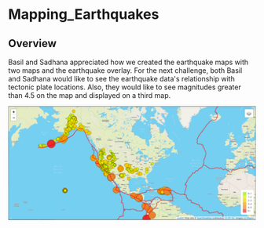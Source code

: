 # Mapping_Earthquakes

## Overview
Basil and Sadhana appreciated how we created the earthquake maps with two maps and the earthquake overlay. For the next challenge, both Basil and Sadhana would like to see the earthquake data's relationship with tectonic plate locations. Also, they would like to see magnitudes greater than 4.5 on the map and displayed on a third map.

![](Earthquake_Challenge/earthquakechallenge1.PNG)
